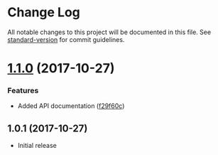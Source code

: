 # Change Log

All notable changes to this project will be documented in this file. See [standard-version](https://github.com/conventional-changelog/standard-version) for commit guidelines.

<a name="1.1.0"></a>
# [1.1.0](https://github.com/svenwiegand/typed-redux-actions/compare/v1.0.1...v1.1.0) (2017-10-27)


### Features

* Added API documentation ([f29f60c](https://github.com/svenwiegand/typed-redux-actions/commit/f29f60c))



<a name="1.0.1"></a>
## 1.0.1 (2017-10-27)
- Initial release
